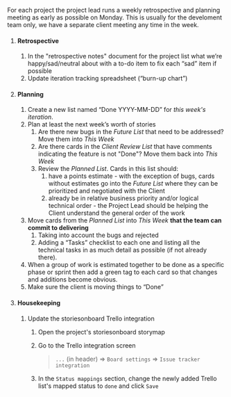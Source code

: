 For each project the project lead runs a weekly retrospective and planning meeting as early as possible on Monday. This is usually for the develoment team only, we have a separate client meeting any time in the week.

1. #### Retrospective

   1. In the "retrospective notes" document for the project list what we’re happy/sad/neutral about with a to-do item to fix each “sad” item if possible
   2. Update iteration tracking spreadsheet (“burn-up chart”)

2. #### Planning

   1. Create a new list named “Done YYYY-MM-DD” for *this week's iteration*.
   2. Plan at least the next week’s worth of stories
      1. Are there new bugs in the *Future List* that need to be addressed? Move them into *This Week*
      2. Are there cards in the *Client Review List* that have comments indicating the feature is not "Done"?  Move them back into *This Week*
      3. Review the *Planned List*. Cards in this list should:
         1. have a points estimate - with the exception of bugs, cards without estimates go into the *Future List* where they can be prioritized and negotiated with the Client
         2. already be in relative business priority and/or logical technical order - the Project Lead should be helping the Client understand the general order of the work
   3. Move cards from the *Planned List* into *This Week* **that the team can commit to delivering**
      1. Taking into account the bugs and rejected 
      2. Adding a “Tasks” checklist to each one and listing all the technical tasks in as much detail as possible (if not already there).
   4. When a group of work is estimated together to be done as a specific phase or sprint then add a green tag to each card so that changes and additions become obvious.
   5. Make sure the client is moving things to “Done”

3. #### Housekeeping

   1. Update the storiesonboard Trello integration

      1. Open the project's storiesonboard storymap

      2. Go to the Trello integration screen

         >  `...` (in header) => `Board settings` => `Issue tracker integration`

      3. In the `Status mappings` section, change the newly added Trello list's mapped status to `done` and click `Save`
